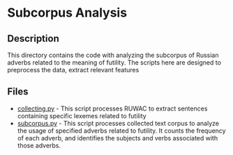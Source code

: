 # Subcorpus Analysis

## Description
This directory contains the code with analyzing the subcorpus of Russian adverbs related to the meaning of futility. The scripts here are designed to preprocess the data, extract relevant features

## Files
- [collecting.py](https://github.com/ssakk/Semantic-Analysis-of-Russian-Adverbs-with-the-Meaning-of-Futility-by-Machine-Learning-Methods/blob/main/code/subcorpus/collecting.py) - This script processes RUWAC to extract sentences containing specific lexemes related to futility
- [subcorpus.py](https://github.com/ssakk/Semantic-Analysis-of-Russian-Adverbs-with-the-Meaning-of-Futility-by-Machine-Learning-Methods/blob/main/code/subcorpus/subcorpus.py) - This script processes collected text corpus to analyze the usage of specified adverbs related to futility. It counts the frequency of each adverb, and identifies the subjects and verbs associated with those adverbs.
